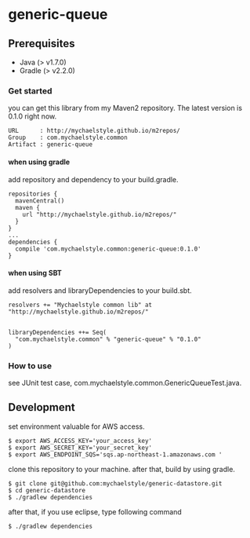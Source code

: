 generic-queue
=================================

## Prerequisites

* Java (> v1.7.0)
* Gradle (> v2.2.0)

### Get started

you can get this library from my Maven2 repository.
The latest version is 0.1.0 right now.

```
URL      : http://mychaelstyle.github.io/m2repos/
Group    : com.mychaelstyle.common
Artifact : generic-queue
```

#### when using gradle

add repository and dependency to your build.gradle.

```
repositories {
  mavenCentral()
  maven {
    url "http://mychaelstyle.github.io/m2repos/"
  }
}
...
dependencies {
  compile 'com.mychaelstyle.common:generic-queue:0.1.0'
}
```

#### when using SBT

add resolvers and libraryDependencies to your build.sbt.

```
resolvers += "Mychaelstyle common lib" at "http://mychaelstyle.github.io/m2repos/"


libraryDependencies ++= Seq(
  "com.mychaelstyle.common" % "generic-queue" % "0.1.0"
)
```

### How to use

see JUnit test case, com.mychaelstyle.common.GenericQueueTest.java.

## Development

set environment valuable for AWS access.

```
$ export AWS_ACCESS_KEY='your_access_key'
$ export AWS_SECRET_KEY='your_secret_key'
$ export AWS_ENDPOINT_SQS='sqs.ap-northeast-1.amazonaws.com '
```

clone this repository to your machine.
after that, build by using gradle.

```
$ git clone git@github.com:mychaelstyle/generic-datastore.git
$ cd generic-datastore
$ ./gradlew dependencies
```

after that, if you use eclipse, type following command

```
$ ./gradlew dependencies
```
